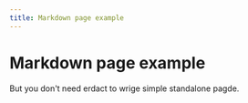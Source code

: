 ```yaml
---
title: Markdown page example
---
```


# Markdown page example

But you don't need erdact to wrige simple standalone pagde.
